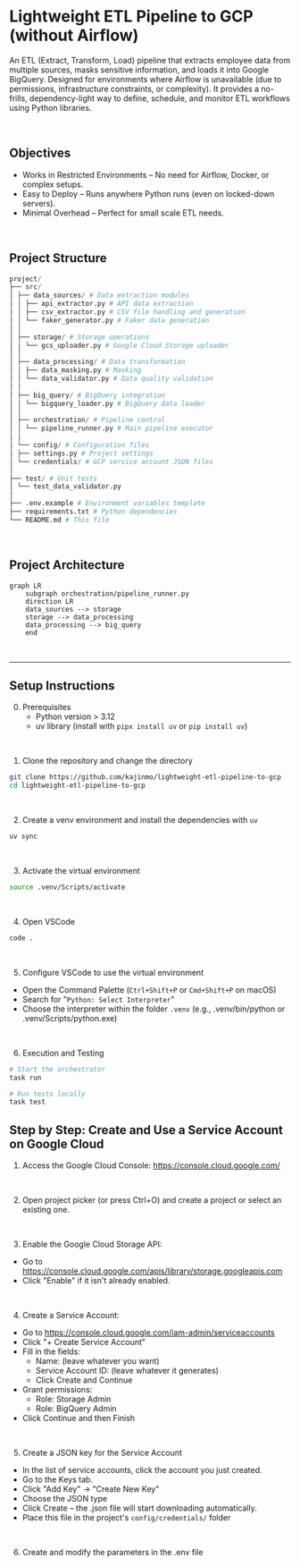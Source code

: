 # Lightweight ETL Pipeline to GCP (without Airflow)

An ETL (Extract, Transform, Load) pipeline that extracts employee data from multiple sources, masks sensitive information, and loads it into Google BigQuery. Designed for environments where Airflow is unavailable (due to permissions, infrastructure constraints, or complexity). It provides a no-frills, dependency-light way to define, schedule, and monitor ETL workflows using Python libraries.

<br>

## Objectives
- Works in Restricted Environments – No need for Airflow, Docker, or complex setups.
- Easy to Deploy – Runs anywhere Python runs (even on locked-down servers).
- Minimal Overhead – Perfect for small scale ETL needs.

<br>

## Project Structure
```python
project/
├── src/
│ ├── data_sources/ # Data extraction modules
│ │ ├── api_extractor.py # API data extraction
│ │ ├── csv_extractor.py # CSV file handling and generation
│ │ └── faker_generator.py # Faker data generation
│ │
│ ├── storage/ # Storage operations
│ │ └── gcs_uploader.py # Google Cloud Storage uploader
│ │
│ ├── data_processing/ # Data transformation
│ │ ├── data_masking.py # Masking
│ │ └── data_validator.py # Data quality validation
│ │
│ ├── big_query/ # BigQuery integration
│ │ └── bigquery_loader.py # BigQuery data loader
│ │
│ ├── orchestration/ # Pipeline control
│ │ └── pipeline_runner.py # Main pipeline executor
│ │
│ └── config/ # Configuration files
│ ├── settings.py # Project settings
│ └── credentials/ # GCP service account JSON files
│
├── test/ # Unit tests
│ └── test_data_validator.py
│
├── .env.example # Environment variables template
├── requirements.txt # Python dependencies
└── README.md # This file
```

<br>

## Project Architecture
```mermaid
graph LR
    subgraph orchestration/pipeline_runner.py
    direction LR
    data_sources --> storage
    storage --> data_processing
    data_processing --> big_query
    end
```

<br>

-------------

## Setup Instructions
0. Prerequisites
    - Python version > 3.12
    - uv library (install with `pipx install uv` or `pip install uv`)

<br>

1. Clone the repository and change the directory
```bash
git clone https://github.com/kajinmo/lightweight-etl-pipeline-to-gcp
cd lightweight-etl-pipeline-to-gcp
```

<br>

2. Create a venv environment and install the dependencies with `uv`
```bash
uv sync
```

<br>

3. Activate the virtual environment
```bash
source .venv/Scripts/activate
```

<br>

4. Open VSCode
```bash
code .
```

<br>

5. Configure VSCode to use the virtual environment

- Open the Command Palette (`Ctrl+Shift+P` or `Cmd+Shift+P` on macOS)
- Search for "`Python: Select Interpreter`"
- Choose the interpreter within the folder `.venv` (e.g., .venv/bin/python or .venv/Scripts/python.exe)

<br>

6. Execution and Testing
```bash
# Start the orchestrator
task run

# Run tests locally
task test
```


## Step by Step: Create and Use a Service Account on Google Cloud
1. Access the Google Cloud Console: https://console.cloud.google.com/

<br>

2. Open project picker (or press Ctrl+O) and create a project or select an existing one.

<br>

3. Enable the Google Cloud Storage API:
- Go to https://console.cloud.google.com/apis/library/storage.googleapis.com
- Click "Enable" if it isn't already enabled.

<br>

4. Create a Service Account:
- Go to https://console.cloud.google.com/iam-admin/serviceaccounts
- Click "+ Create Service Account"
- Fill in the fields:
    - Name: (leave whatever you want)
    - Service Account ID: (leave whatever it generates)
    - Click Create and Continue
- Grant permissions:
    - Role: Storage Admin
    - Role: BigQuery Admin
- Click Continue and then Finish

<br>

5. Create a JSON key for the Service Account
- In the list of service accounts, click the account you just created.
- Go to the Keys tab.
- Click "Add Key" → "Create New Key"
- Choose the JSON type
- Click Create – the .json file will start downloading automatically.
- Place this file in the project's `config/credentials/` folder

<br>

6. Create and modify the parameters in the .env file